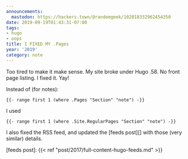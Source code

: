 ```yaml
---
announcements:
  mastodon: https://hackers.town/@randomgeek/102818332962454350
date: 2019-09-19T01:43:31-07:00
tags:
- hugo
- oops
title: I FIXED MY .Pages
year: '2019'
category: note
---
```


Too tired to make it make sense. My site broke under Hugo .58. No front page listing. I fixed it. Yay!

Instead of (for notes):

```
{{- range first 1 (where .Pages "Section" "note") -}}
```

I used

```
{{- range first 1 (where .Site.RegularPages "Section" "note") -}}
```

I also fixed the RSS feed, and updated the [feeds post][] with those (very similar) details.

[feeds post]: {{< ref "post/2017/full-content-hugo-feeds.md" >}}
